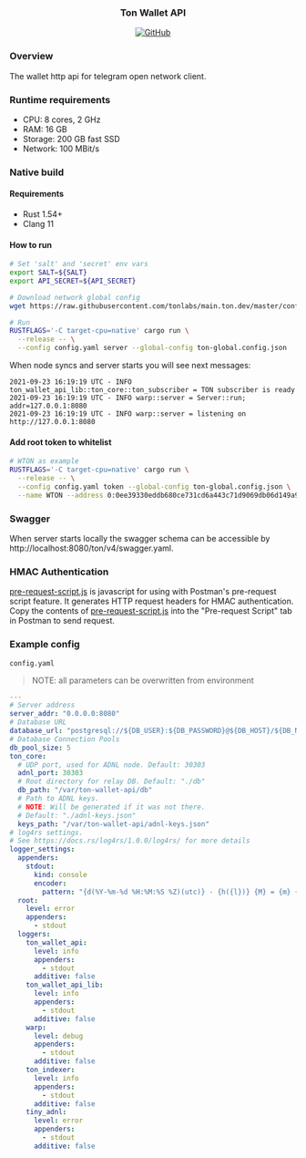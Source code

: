 <p align="center">
    <h3 align="center">Ton Wallet API</h3>
    <p align="center">
        <a href="/LICENSE">
            <img alt="GitHub" src="https://img.shields.io/github/license/broxus/ton-wallet-api" />
        </a>
    </p>
</p>

### Overview
The wallet http api for telegram open network client.


### Runtime requirements
- CPU: 8 cores, 2 GHz
- RAM: 16 GB
- Storage: 200 GB fast SSD
- Network: 100 MBit/s


### Native build

#### Requirements
- Rust 1.54+
- Clang 11

#### How to run
```bash
# Set 'salt' and 'secret' env vars
export SALT=${SALT}
export API_SECRET=${API_SECRET}

# Download network global config
wget https://raw.githubusercontent.com/tonlabs/main.ton.dev/master/configs/main.ton.dev/ton-global.config.json

# Run
RUSTFLAGS='-C target-cpu=native' cargo run \
  --release -- \
  --config config.yaml server --global-config ton-global.config.json
```

When node syncs and server starts you will see next messages:

```log
2021-09-23 16:19:19 UTC - INFO ton_wallet_api_lib::ton_core::ton_subscriber = TON subscriber is ready
2021-09-23 16:19:19 UTC - INFO warp::server = Server::run; addr=127.0.0.1:8080
2021-09-23 16:19:19 UTC - INFO warp::server = listening on http://127.0.0.1:8080
```

#### Add root token to whitelist
```bash
# WTON as example
RUSTFLAGS='-C target-cpu=native' cargo run \
  --release -- \
  --config config.yaml token --global-config ton-global.config.json \
  --name WTON --address 0:0ee39330eddb680ce731cd6a443c71d9069db06d149a9bec9569d1eb8d04eb37
```


### Swagger
When server starts locally the swagger schema can be accessible by http://localhost:8080/ton/v4/swagger.yaml.


### HMAC Authentication
[pre-request-script.js](pre-request-script.js) is javascript for using with Postman's pre-request script feature. It generates HTTP request headers for HMAC authentication.
Copy the contents of [pre-request-script.js](pre-request-script.js) into the "Pre-request Script" tab in Postman to send request.


### Example config

`config.yaml`

> NOTE: all parameters can be overwritten from environment

```yaml
---
# Server address
server_addr: "0.0.0.0:8080"
# Database URL
database_url: "postgresql://${DB_USER}:${DB_PASSWORD}@${DB_HOST}/${DB_NAME}"
# Database Connection Pools
db_pool_size: 5
ton_core:
  # UDP port, used for ADNL node. Default: 30303
  adnl_port: 30303
  # Root directory for relay DB. Default: "./db"
  db_path: "/var/ton-wallet-api/db"
  # Path to ADNL keys.
  # NOTE: Will be generated if it was not there.
  # Default: "./adnl-keys.json"
  keys_path: "/var/ton-wallet-api/adnl-keys.json"
# log4rs settings.
# See https://docs.rs/log4rs/1.0.0/log4rs/ for more details
logger_settings:
  appenders:
    stdout:
      kind: console
      encoder:
        pattern: "{d(%Y-%m-%d %H:%M:%S %Z)(utc)} - {h({l})} {M} = {m} {n}"
  root:
    level: error
    appenders:
      - stdout
  loggers:
    ton_wallet_api:
      level: info
      appenders:
        - stdout
      additive: false
    ton_wallet_api_lib:
      level: info
      appenders:
        - stdout
      additive: false
    warp:
      level: debug
      appenders:
        - stdout
      additive: false
    ton_indexer:
      level: info
      appenders:
        - stdout
      additive: false
    tiny_adnl:
      level: error
      appenders:
        - stdout
      additive: false
